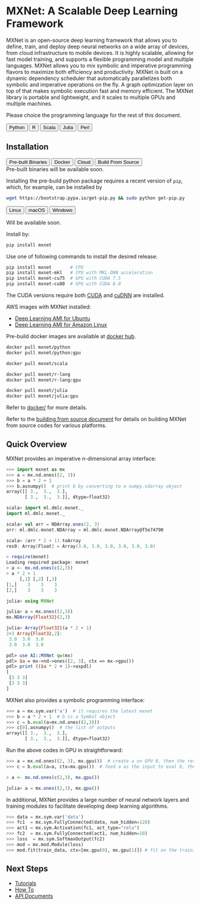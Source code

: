 # MXNet: A Scalable Deep Learning Framework

MXNet is an open-source deep learning framework that allows you to define,
train, and deploy deep neural networks on a wide array of devices, from cloud
infrastructure to mobile devices.  It is highly scalable, allowing for fast
model training, and supports a flexible programming model and multiple
languages. MXNet allows you to mix symbolic and imperative programming flavors
to maximize both efficiency and productivity.  MXNet is built on a dynamic
dependency scheduler that automatically parallelizes both symbolic and
imperative operations on the fly.  A graph optimization layer on top of that
makes symbolic execution fast and memory efficient. The MXNet library is
portable and lightweight, and it scales to multiple GPUs and multiple machines.

Please choice the programming language for the rest of this document.

<div class='text-center'>
<div class="btn-group opt-group" role="group">
<button type="button" class="btn btn-default opt active">Python</button>
<button type="button" class="btn btn-default opt">R</button>
<button type="button" class="btn btn-default opt">Scala</button>
<button type="button" class="btn btn-default opt">Julia</button>
<button type="button" class="btn btn-default opt">Perl</button>
</div>
</div>
<script type="text/javascript" src='../../_static/js/options.js'></script>

## Installation

<div class='text-center'>
<div class="btn-group opt-group" role="group">
<button type="button" class="btn btn-default opt active">Pre-built Binaries</button>
<button type="button" class="btn btn-default opt">Docker</button>
<button type="button" class="btn btn-default opt">Cloud</button>
<button type="button" class="btn btn-default opt">Build From Source</button>
</div> <!-- opt-group -->
</div>

<div class="pre-built-binaries">

<div class="r scala julia perl">
Pre-built binaries will be available soon.
</div>

<div class="python">

Installing the pre-build python package requires a recent version of `pip`,
which, for example, can be installed by

```bash
wget https://bootstrap.pypa.io/get-pip.py && sudo python get-pip.py
```

<div class='text-center'>
<div class="btn-group opt-group" role="group">
<button type="button" class="btn btn-default opt active">Linux</button>
<button type="button" class="btn btn-default opt">macOS</button>
<button type="button" class="btn btn-default opt">Windows</button>
</div> <!-- opt-group -->
</div>

<div class="windows">

Will be available soon.

</div> <!-- windows -->

<div class="macos">

Install by:

```bash
pip install mxnet
```

</div> <!-- macos -->

<div class="linux">

Use one of following commands to install the desired release:

```bash
pip install mxnet       # CPU
pip install mxnet-mkl   # CPU with MKL-DNN acceleration
pip install mxnet-cu75  # GPU with CUDA 7.5
pip install mxnet-cu80  # GPU with CUDA 8.0
```

The CUDA versions require both [CUDA](https://developer.nvidia.com/cuda-toolkit)
  and [cuDNN](https://developer.nvidia.com/cudnn) are installed.

</div> <!-- linux -->

</div> <!-- python -->

</div> <!-- pre-build-binaries -->

<div class="cloud">

AWS images with MXNet installed:

- [Deep Learning AMI for Ubuntu](https://aws.amazon.com/marketplace/pp/B06VSPXKDX)
- [Deep Learning AMI for Amazon Linux](https://aws.amazon.com/marketplace/pp/B01M0AXXQB)

</div> <!-- cloud -->

<div class="docker">

Pre-build docker images are available at [docker hub](https://hub.docker.com/r/mxnet/).

<div class="python">

```bash
docker pull mxnet/python
docker pull mxnet/python:gpu
```

</div> <!-- python -->

<div class="scala">

```bash
docker pull mxnet/scala
```

</div> <!-- scala -->

<div class="r">

```bash
docker pull mxnet/r-lang
docker pull mxnet/r-lang:gpu
```

</div> <!-- r -->

<div class="julia">

```bash
docker pull mxnet/julia
docker pull mxnet/julia:gpu
```

</div> <!-- julia -->

Refer to [docker/](../../docker/) for more details.

</div> <!-- docker -->

<div class="build-from-source">

Refer to the [building from source document](./build_from_source.md) for details
on building MXNet from source codes for various platforms.

</div> <!-- build-from-source -->


## Quick Overview

MXNet provides an imperative *n*-dimensional array interface:

```python
>>> import mxnet as mx
>>> a = mx.nd.ones((2, 3))
>>> b = a * 2 + 1
>>> b.asnumpy()  # print b by converting to a numpy.ndarray object
array([[ 3.,  3.,  3.],
       [ 3.,  3.,  3.]], dtype=float32)
```

```scala
scala> import ml.dmlc.mxnet._
import ml.dmlc.mxnet._

scala> val arr = NDArray.ones(2, 3)
arr: ml.dmlc.mxnet.NDArray = ml.dmlc.mxnet.NDArray@f5e74790

scala> (arr * 2 + 1).toArray
res0: Array[Float] = Array(3.0, 3.0, 3.0, 3.0, 3.0, 3.0)
```

```r
> require(mxnet)
Loading required package: mxnet
> a <- mx.nd.ones(c(2,3))
> a * 2 + 1
     [,1] [,2] [,3]
[1,]    3    3    3
[2,]    3    3    3
```

```julia
julia> using MXNet

julia> a = mx.ones((2,3))
mx.NDArray{Float32}(2,3)

julia> Array{Float32}(a * 2 + 1)
2×3 Array{Float32,2}:
 3.0  3.0  3.0
 3.0  3.0  3.0
```

```perl
pdl> use AI::MXNet qw(mx)
pdl> $a = mx->nd->ones([2, 3], ctx => mx->gpu())
pdl> print (($a * 2 + 1)->aspdl)
[
 [3 3 3]
 [3 3 3]
]
```

MXNet also provides a symbolic programming interface:

```python
>>> a = mx.sym.var('a')  # it requires the latest mxnet
>>> b = a * 2 + 1  # b is a Symbol object
>>> c = b.eval(a=mx.nd.ones((2,3)))
>>> c[0].asnumpy()  # the list of outputs
array([[ 3.,  3.,  3.],
       [ 3.,  3.,  3.]], dtype=float32)
```

Run the above codes in GPU in straightforward:

```python
>>> a = mx.nd.ones((2, 3), mx.gpu())  # create a on GPU 0, then the result a*2+1 will sit on GPU 0 as well
>>> c = b.eval(a=a, ctx=mx.gpu())  # feed a as the input to eval b, the result c will be also on GPU 0
```

```r
> a <- mx.nd.ones(c(2,3), mx.gpu())
```

```julia
julia> a = mx.ones((2,3), mx.gpu())
```

In additional, MXNet provides a large number of neural network layers and
training modules to facilitate developing deep learning algorithms.

```python
>>> data = mx.sym.var('data')
>>> fc1  = mx.sym.FullyConnected(data, num_hidden=128)
>>> act1 = mx.sym.Activation(fc1, act_type="relu")
>>> fc2  = mx.sym.FullyConnected(act1, num_hidden=10)
>>> loss  = mx.sym.SoftmaxOutput(fc2)
>>> mod = mx.mod.Module(loss)
>>> mod.fit(train_data, ctx=[mx.gpu(0), mx.gpu(1)]) # fit on the training data by using 2 GPUs
```

## Next Steps

* [Tutorials](http://mxnet.io/tutorials/index.html)
* [How To](http://mxnet.io/how_to/index.html)
* [API Documents](http://mxnet.io/api/index.html)
